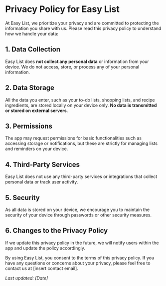 # Privacy Policy for Easy List

At Easy List, we prioritize your privacy and are committed to protecting the information you share with us. Please read this privacy policy to understand how we handle your data:

## 1. Data Collection  
Easy List does **not collect any personal data** or information from your device. We do not access, store, or process any of your personal information.

## 2. Data Storage  
All the data you enter, such as your to-do lists, shopping lists, and recipe ingredients, are stored locally on your device only. **No data is transmitted or stored on external servers**.

## 3. Permissions  
The app may request permissions for basic functionalities such as accessing storage or notifications, but these are strictly for managing lists and reminders on your device.

## 4. Third-Party Services  
Easy List does not use any third-party services or integrations that collect personal data or track user activity.

## 5. Security  
As all data is stored on your device, we encourage you to maintain the security of your device through passwords or other security measures.

## 6. Changes to the Privacy Policy  
If we update this privacy policy in the future, we will notify users within the app and update the policy accordingly.

By using Easy List, you consent to the terms of this privacy policy. If you have any questions or concerns about your privacy, please feel free to contact us at [insert contact email].

_Last updated: [Date]_
